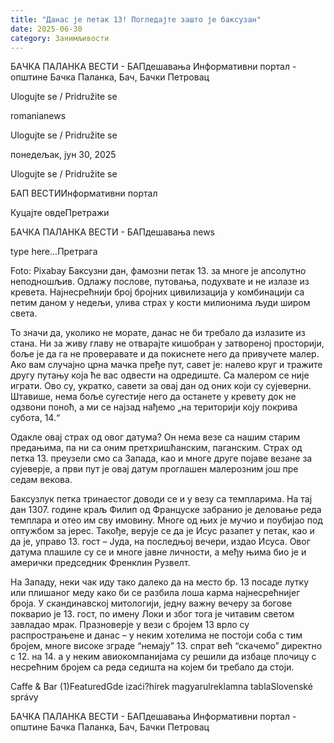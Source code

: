 ```yaml
---
title: "Данас је петак 13! Погледајте зашто је баксузан"
date: 2025-06-30
category: Занимљивости
---
```


БАЧКА ПАЛАНКА ВЕСТИ - БАПдешавања Информативни портал - општине Бачка Паланка, Бач, Бачки Петровац

Ulogujte se / Pridružite se

romanianews

Ulogujte se / Pridružite se

понедељак, јун 30, 2025

Ulogujte se / Pridružite se

БАП ВЕСТИИнформативни портал

Куцајте овдеПретражи

БАЧКА ПАЛАНКА ВЕСТИ - БАПдешавања news

type here...Претрага

Foto: Pixabay
            Баксузни дан, фамозни петак 13. за многе је апсолутно неподношљив. Одлажу послове, путовања, подухвате и не излазе из кревета. Најнесрећнији број бројних цивилизација у комбинацији са петим даном у недељи, улива страх у кости милионима људи широм света.

То значи да, уколико не морате, данас не би требало да излазите из стана. Ни за живу главу не отварајте кишобран у затвореној просторији, боље је да га не проверавате и да покиснете него да привучете малер. Ако вам случајно црна мачка пређе пут, савет је: налево круг и тражите другу путању која ће вас одвести на одредиште. Са малером се није играти.
Ово су, укратко, савети за овај дан од оних који су сујеверни. Штавише, нема боље сугестије него да останете у кревету док не одзвони поноћ, а ми се најзад нађемо „на територији коју покрива субота, 14.“


Одакле овај страх од овог датума? Он нема везе са нашим старим предањима, па ни са оним претхришћанским, паганским. Страх од петка 13. преузели смо са Запада, као и многе друге појаве везане за сујеверје, а први пут је овај датум проглашен малерозним још пре седам векова.


Баксузлук петка тринаестог доводи се и у везу са темпларима. На тај дан 1307. године краљ Филип од Француске забранио је деловање реда темплара и отео им сву имовину. Многе од њих је мучио и поубијао под оптужбом за јерес. Такође, верује се да је Исус разапет у петак, као и да је, управо 13. гост – Јуда, на последњој вечери, издао Исуса.
Овог датума плашиле су се и многе јавне личности, а међу њима био је и амерички председник Френклин Рузвелт.


На Западу, неки чак иду тако далеко да на место бр. 13 посаде лутку или плишаног меду како би се разбила лоша карма најнесрећнијег броја.
У скандинавској митологији, једну важну вечеру за богове покварио је 13. гост, по имену Локи и због тога је читавим светом завладао мрак.
Празноверје у вези с бројем 13 врло су распрострањене и данас – у неким хотелима не постоји соба с тим бројем, многе високе зграде “немају” 13. спрат већ “скачемо” директно с 12. на 14. а у неким авиокомпанијама су решили да избаце плочицу с несрећним бројем са реда седишта на којем би требало да стоји.

Caffe & Bar (1)FeaturedGde izaći?hírek magyarulreklamna tablaSlovenské správy

БАЧКА ПАЛАНКА ВЕСТИ - БАПдешавања Информативни портал - општине Бачка Паланка, Бач, Бачки Петровац
